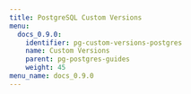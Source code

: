 ```yaml
---
title: PostgreSQL Custom Versions
menu:
  docs_0.9.0:
    identifier: pg-custom-versions-postgres
    name: Custom Versions
    parent: pg-postgres-guides
    weight: 45
menu_name: docs_0.9.0
---
```

